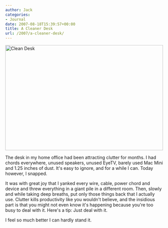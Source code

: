 ```yaml
---
author: Jack
categories:
- Journal
date: 2007-08-18T15:39:57+00:00
title: A Cleaner Desk
url: /2007/a-cleaner-desk/
---
```


[<img src="http://farm2.static.flickr.com/1413/1163273356_68d3a691f1.jpg" width="500" height="333" alt="Clean Desk" />][1] 

The desk in my home office had been attracting clutter for months. I had chords everywhere, unused speakers, unused EyeTV, barely used Mac Mini and 1.25 inches of dust. It's easy to ignore, and for a while I can. Today however, I snapped. 

It was with great joy that I yanked every wire, cable, power chord and device and threw everything in a giant pile in a different room. Then, slowly and while taking deep breaths, put only those things back that I actually use. Clutter kills productivity like you wouldn't believe, and the insidious part is that you might not even know it's happening because you're too busy to deal with it. Here's a tip: Just deal with it. 

I feel so much better I can hardly stand it.

 [1]: http://www.flickr.com/photos/jbaty/1163273356/ "Photo Sharing"